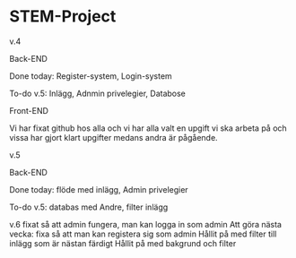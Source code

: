 # STEM-Project

v.4

Back-END

Done today: Register-system, Login-system 

To-do v.5: Inlägg, Adnmin privelegier, Databose





Front-END

Vi har fixat github hos alla och vi har alla valt en upgift vi ska arbeta på och vissa har gjort klart upgifter medans andra är pågående. 


v.5

Back-END

Done today: flöde med inlägg, Admin privelegier

To-do v.5: databas med Andre, filter inlägg

v.6
fixat så att admin fungera, man kan logga in som admin 
Att göra nästa vecka: fixa så att man kan registera sig som admin
Hållit på med filter till inlägg som är nästan färdigt
Hållit på med bakgrund och filter 

 

